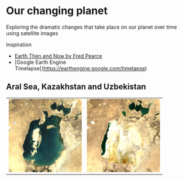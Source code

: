 # Our changing planet

Exploring the dramatic changes that take place on our planet over time using satellite images

Inspiration

- [Earth Then and Now by Fred Pearce](https://www.goodreads.com/book/show/27303880-earth-then-and-now)
- [Google Earth Engine Timelapse[(https://earthengine.google.com/timelapse)

## Aral Sea, Kazakhstan and Uzbekistan

<table><tr>
<td> <img src="aral_sea_1991.png" width="200" height="200" /> </td>
<td> <img src="aral_sea_2021.png" width="200" height="200" /> </td>
</tr></table>